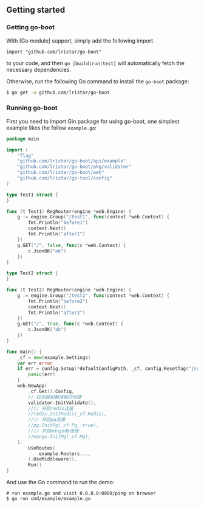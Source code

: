 ## Getting started

### Getting go-boot

With [Go module] support, simply add the following import

```
import "github.com/lristar/go-boot"
```

to your code, and then `go [build|run|test]` will automatically fetch the necessary dependencies.

Otherwise, run the following Go command to install the `go-boot` package:

```sh
$ go get -u github.com/lristar/go-boot
```

### Running go-boot

First you need to import Gin package for using go-boot, one simplest example likes the follow `example.go`:

```go
package main

import (
	"flag"
	"github.com/lristar/go-boot/api/example"
	"github.com/lristar/go-boot/pkg/validator"
	"github.com/lristar/go-boot/web"
	"github.com/lristar/go-tool/config"
)

type Test1 struct {
}

func (t Test1) RegRouter(engine *web.Engine) {
	g := engine.Group("/test1", func(context *web.Context) {
		fmt.Println("before1")
		context.Next()
		fmt.Println("after1")
	})
	g.GET("/", false, func(c *web.Context) {
		c.JsonOK("ok")
	})
}

type Test2 struct {
}

func (t Test2) RegRouter(engine *web.Engine) {
	g := engine.Group("/test2", func(context *web.Context) {
		fmt.Println("before2")
		context.Next()
		fmt.Println("after2")
	})
	g.GET("/", true, func(c *web.Context) {
		c.JsonOK("ok")
	})
}

func main() {
	_cf = new(example.Settings)
	var err error
	if err = config.Setup(*defaultConfigPath, _cf, config.ResetTag("json")); err != nil {
		panic(err)
	}
	web.NewApp(
		_cf.Get().Config,
		// 校验器和翻译器的创建
		validator.InitValidate(),
		//// 开启redis连接
		//redis.InitRedis(_cf.Redis),
		//// 开启pg连接
		//pg.InitPg(_cf.Pg, true),
		//// 开启mongodb连接
		//mongo.InitMg(_cf.Mg),
	).
		UseRoutes(
			example.Routers...,
		).UseMiddleware().
		Run()
}


```

And use the Go command to run the demo:

```
# run example.go and visit 0.0.0.0:8080/ping on browser
$ go run cmd/example/example.go
```
